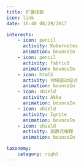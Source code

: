 ```yaml
---
title: 扩展技能
icon: link
date: 16:40 08/29/2017

interests:
    - icon: pencil
      activity: Kubernetes
      animation: bounceIn
    - icon: pencil
      activity: fabric8
      animation: bounceIn      
    - icon: html5
      activity: 领域驱动设计
      animation: bounceIn
    - icon: shield
      activity: Akka
      animation: bounceIn
    - icon: shield
      activity: Ignite
      animation: bounceIn
    - icon: shield
      activity: 函数式编程
      animation: bounceIn    

taxonomy:
    category: right
---
```

